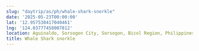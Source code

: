 ```yaml
---
slug: "daytrip/as/ph/whale-shark-snorkle"
date: '2025-05-23T00:00:00'
lat: '12.957530417040461'
lng: '124.03777458007812'
location: Aguinaldo, Sorsogon City, Sorsogon, Bicol Region, Philippines
title: Whale Shark snorkle
---
```



